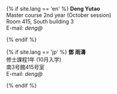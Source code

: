 {% if site.lang == 'en' %}
**Deng Yutao**<br>
Master course 2nd year (October session)<br>
Room 415, South building 3<br>
E-mail: *deng@*<br>

{% endif %}

{% if site.lang == 'jp' %}
**鄧 雨濤**<br>
修士課程1年 (10月入学)<br>
南3号館415号室<br>
E-mail: *deng@*<br>

{% endif %}
